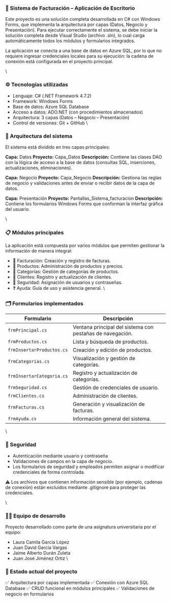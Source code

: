 ### 💼 Sistema de Facturación – Aplicación de Escritorio
Este proyecto es una solución completa desarrollada en C# con Windows Forms, que implementa la arquitectura por capas (Datos, Negocio y Presentación). Para ejecutar correctamente el sistema, se debe iniciar la solución completa desde Visual Studio (archivo .sln), lo cual carga automáticamente todos los módulos y formularios integrados.

La aplicación se conecta a una base de datos en Azure SQL, por lo que no requiere ingresar credenciales locales para su ejecución: la cadena de conexión está configurada en el proyecto principal.

\

### ⚙️ Tecnologías utilizadas
* Lenguaje: C# (.NET Framework 4.7.2)
* Framework: Windows Forms
* Base de datos: Azure SQL Database
* Acceso a datos: ADO.NET (con procedimientos almacenados)
* Arquitectura: 3 capas (Datos – Negocio – Presentación)
* Control de versiones: Git + GitHub
\

### 🧩 Arquitectura del sistema
El sistema está dividido en tres capas principales:

**Capa:** Datos
**Proyecto:** Capa_Datos
**Descripción:** Contiene las clases DAO con la lógica de acceso a la base de datos (consultas SQL, inserciones, actualizaciones, eliminaciones).

**Capa:** Negocio
**Proyecto:** Capa_Negocio
**Descripción:** Gestiona las reglas de negocio y validaciones antes de enviar o recibir datos de la capa de datos.

**Capa:** Presentación
**Proyecto:** Pantallas_Sistema_facturacion
**Descripción:** Contiene los formularios Windows Forms que conforman la interfaz gráfica del usuario.

\

### 📋 Módulos principales
La aplicación está compuesta por varios módulos que permiten gestionar la información de manera integral:

* 🧾 Facturación: Creación y registro de facturas.
* 🛒 Productos: Administración de productos y precios.
* 🧩 Categorías: Gestión de categorías de productos.
* 👤 Clientes: Registro y actualización de clientes.
* 🔐 Seguridad: Asignación de usuarios y contraseñas.
* ❓ Ayuda: Guía de uso y asistencia general.
\

### 🗂️ Formularios implementados
| Formulario                | Descripción                                               |
| ------------------------- | --------------------------------------------------------- |
| `frmPrincipal.cs`         | Ventana principal del sistema con pestañas de navegación. |
| `frmProductos.cs`         | Lista y búsqueda de productos.                            |
| `frmInsertarProductos.cs` | Creación y edición de productos.                          |
| `frmCategorias.cs`        | Visualización y gestión de categorías.                    |
| `frmInsertarCategoria.cs` | Registro y actualización de categorías.                   |
| `frmSeguridad.cs`         | Gestión de credenciales de usuario.                       |
| `frmClientes.cs`          | Administración de clientes.                               |
| `frmFacturas.cs`          | Generación y visualización de facturas.                   |
| `frmAyuda.cs`             | Información general del sistema.                          |

\

### 🔐 Seguridad
* Autenticación mediante usuario y contraseña
* Validaciones de campos en la capa de negocio.
* Los formularios de seguridad y empleados permiten asignar o modificar credenciales de forma controlada.

⚠️ Los archivos que contienen información sensible (por ejemplo, cadenas de conexión) están excluidos mediante .gitignore para proteger las credenciales.

\

### 👨‍💻 Equipo de desarrollo
Proyecto desarrollado como parte de una asignatura universitaria por el equipo:

* Laura Camila García López
* Juan David García Vargas
* Jaime Alberto Durán Zuleta
* Juan José Jiménez Ortiz
\

### 🚀 Estado actual del proyecto
✅ Arquitectura por capas implementada
✅ Conexión con Azure SQL Database
✅ CRUD funcional en módulos principales
✅ Validaciones de negocio en formularios
